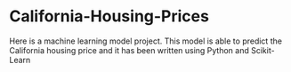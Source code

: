# California-Housing-Prices
Here is a machine learning model project. This model is able to predict the California housing price and it has been written using Python and Scikit-Learn
